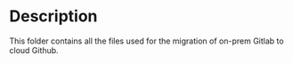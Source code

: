 # Description
This folder contains all the files used for the migration of on-prem Gitlab to cloud Github.
